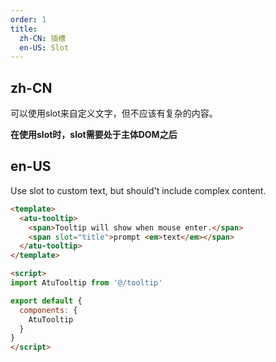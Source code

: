 ```yaml
---
order: 1
title:
  zh-CN: 插槽
  en-US: Slot
---
```


## zh-CN

可以使用slot来自定义文字，但不应该有复杂的内容。

**在使用slot时，slot需要处于主体DOM之后**

## en-US

Use slot to custom text, but should't include complex content.

```` html
<template>
  <atu-tooltip>
    <span>Tooltip will show when mouse enter.</span>
    <span slot="title">prompt <em>text</em></span>
  </atu-tooltip>
</template>

<script>
import AtuTooltip from '@/tooltip'

export default {
  components: {
    AtuTooltip
  }
}
</script>
````
